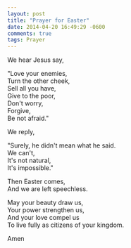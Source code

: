 ```yaml
---
layout: post
title: "Prayer for Easter"
date: 2014-04-20 16:49:29 -0600
comments: true
tags: Prayer
---
```


We hear Jesus say,  
  
"Love your enemies,  
Turn the other cheek,  
Sell all you have,  
Give to the poor,  
Don't worry,  
Forgive,  
Be not afraid."  
  
  
We reply,  
  
"Surely, he didn't mean what he said.  
We can't,  
It's not natural,  
It's impossible."  
  
Then Easter comes,  
And we are left speechless.  
  
May your beauty draw us,  
Your power strengthen us,  
And your love compel us  
To live fully as citizens of your kingdom.  
  
Amen  
